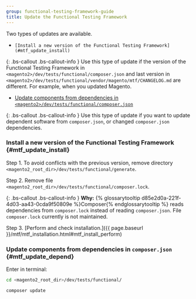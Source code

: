 ```yaml
---
group: functional-testing-framework-guide
title: Update the Functional Testing Framework
---
```


Two types of updates are available.

-     [Install a new version of the Functional Testing Framework](#mtf_update_install)

{: .bs-callout .bs-callout-info }
Use this type of update if the version of the Functional Testing Framework in `<magento2>/dev/tests/functional/composer.json` and last version in `<magento2>/dev/tests/functional/vendor/magento/mtf/CHANGELOG.md` are different. For example, when you updated Magento.

-    [Update components from dependencies in `<magento2>/dev/tests/functional/composer.json`](#mtf_update_depend)

{: .bs-callout .bs-callout-info }
Use this type of update if you want to update dependent software from `composer.json`, or changed `composer.json` dependencies.

### Install a new version of the Functional Testing Framework {#mtf_update_install}

Step 1.    To avoid conflicts with the previous version, remove directory `<magento2_root_dir>/dev/tests/functional/generate`.


Step 2.    Remove file `<magento2_root_dir>/dev/tests/functional/composer.lock`.

{: .bs-callout .bs-callout-info }
**Why:** {% glossarytooltip d85e2d0a-221f-4d03-aa43-0cda9f50809e %}Composer{% endglossarytooltip %} reads dependencies from `composer.lock` instead of reading `composer.json`. File `composer.lock` currently is not maintained.

Step 3.    [Perform and check installation.]({{ page.baseurl }}/mtf/mtf_installation.html#mtf_install_perform)

### Update components from dependencies in <code>composer.json</code> {#mtf_update_depend}

Enter in terminal:

```bash
cd <magento2_root_dir>/dev/tests/functional/
```

```bash
composer update
```
